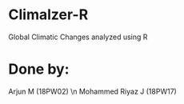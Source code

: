 # Climalzer-R

Global Climatic Changes analyzed using R

# Done by:

Arjun M (18PW02)
\n Mohammed Riyaz J (18PW17)
